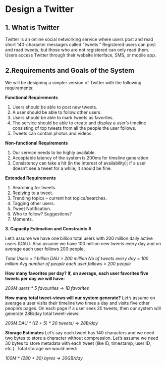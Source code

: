 # Design a Twitter

## 1. What is Twitter

Twitter is an online social networking service where users post and read short 140-character messages called "tweets." Registered users can post and read tweets, but those who are not registered can only read them. Users access Twitter through their website interface, SMS, or mobile app.

## 2.Requirements and Goals of the System

We will be designing a simpler version of Twitter with the following requirements:

**Functional Requirements**

1. Users should be able to post new tweets.
2. A user should be able to follow other users.
3. Users should be able to mark tweets as favorites.
4. The service should be able to create and display a user’s timeline consisting of top tweets from all the people the user follows.
5. Tweets can contain photos and videos.

**Non-functional Requirements**

1. Our service needs to be highly available.
2. Acceptable latency of the system is 200ms for timeline generation.
3. Consistency can take a hit (in the interest of availability); if a user doesn’t see a tweet for a while, it should be fine.

**Extended Requirements**

1. Searching for tweets.
2. Replying to a tweet.
3. Trending topics – current hot topics/searches.
4. Tagging other users.
5. Tweet Notification.
6. Who to follow? Suggestions?
7. Moments.

**3. Capacity Estimation and Constraints #**

Let’s assume we have one billion total users with 200 million daily active users (DAU). Also assume we have 100 million new tweets every day and on average each user follows 200 people.

_Total Users = 1 billion_
_DAU = 200 million_
_No of tweets every day = 100 million_
_Avg number of people each user follows = 200 people_

**How many favorites per day? If, on average, each user favorites five tweets per day we will have:**

_200M users \* 5 favourites => 1B favorites_

**How many total tweet-views will our system generate?** Let’s assume on average a user visits their timeline two times a day and visits five other people’s pages. On each page if a user sees 20 tweets, then our system will generate 28B/day total tweet-views:

_200M DAU \* ((2 + 5) \* 20 tweets) => 28B/day_

**Storage Estimates** Let’s say each tweet has 140 characters and we need two bytes to store a character without compression. Let’s assume we need 30 bytes to store metadata with each tweet (like ID, timestamp, user ID, etc.). Total storage we would need:

_100M \* (280 + 30) bytes => 30GB/day_
